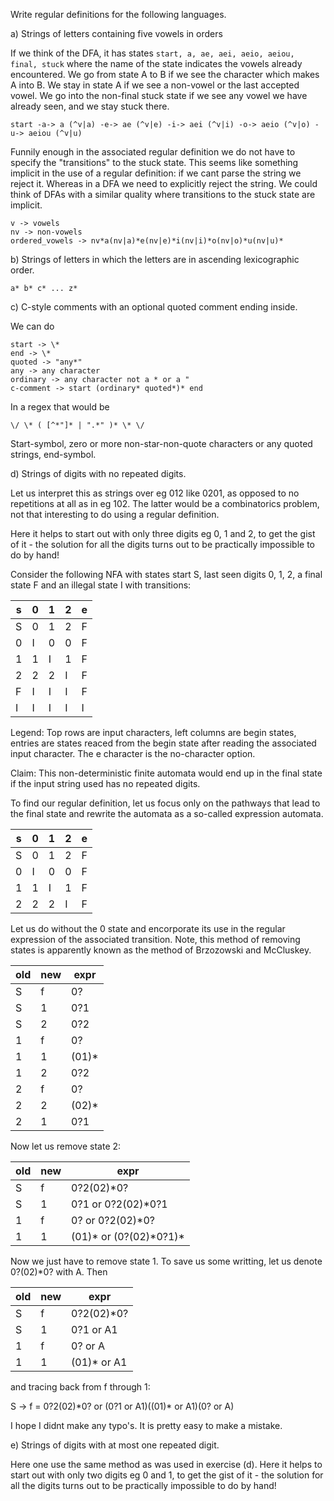 
Write regular definitions for the following languages.

a) Strings of letters containing five vowels in orders

If we think of the DFA, it has states `start, a, ae, aei, aeio, aeiou, final, stuck` where the name of the state indicates the vowels already encountered. We go from state A to B if we see the character which makes A into B. We stay in state A if we see a non-vowel or the last accepted vowel. We go into the non-final stuck state if we see any vowel we have already seen, and we stay stuck there.

`start -a-> a (^v|a) -e-> ae (^v|e) -i-> aei (^v|i) -o-> aeio (^v|o) -u-> aeiou (^v|u)`

Funnily enough in the associated regular definition we do not have to specify the "transitions" to the stuck state. This seems like something implicit in the use of a regular definition: if we cant parse the string we reject it. Whereas in a DFA we need to explicitly reject the string. We could think of DFAs with a similar quality where transitions to the stuck state are implicit.

```
v -> vowels
nv -> non-vowels
ordered_vowels -> nv*a(nv|a)*e(nv|e)*i(nv|i)*o(nv|o)*u(nv|u)*
```

b) Strings of letters in which the letters are in ascending lexicographic order.

`a* b* c* ... z*`

c) C-style comments with an optional quoted comment ending inside.

We can do
```
start -> \*
end -> \*
quoted -> "any*"
any -> any character
ordinary -> any character not a * or a "
c-comment -> start (ordinary* quoted*)* end
```

In a regex that would be

`\/ \* ( [^*"]* | ".*" )* \* \/`

Start-symbol, zero or more non-star-non-quote characters or any quoted strings, end-symbol.

d) Strings of digits with no repeated digits.

Let us interpret this as strings over eg 012 like 0201, as opposed to no repetitions at all as in eg 102. The latter would be a combinatorics problem, not that interesting to do using a regular definition.

Here it helps to start out with only three digits eg 0, 1 and 2, to get the gist of it - the solution for all the digits turns out to be practically impossible to do by hand!

Consider the following NFA with states start S, last seen digits 0, 1, 2, a final state F and an illegal state I with transitions:

| s | 0 | 1 | 2 | e |
|---|---|---|---|---|
| S | 0 | 1 | 2 | F |
| 0 | I | 0 | 0 | F |
| 1 | 1 | I | 1 | F |
| 2 | 2 | 2 | I | F |
| F | I | I | I | F |
| I | I | I | I | I |

Legend: Top rows are input characters, left columns are begin states, entries are states reaced from the begin state after reading the associated input character. The e character is the no-character option.

Claim: This non-deterministic finite automata would end up in the final state if the input string used has no repeated digits.

To find our regular definition, let us focus only on the pathways that lead to the final state and rewrite the automata as a so-called expression automata.

| s | 0 | 1 | 2 | e |
|---|---|---|---|---|
| S | 0 | 1 | 2 | F |
| 0 | I | 0 | 0 | F |
| 1 | 1 | I | 1 | F |
| 2 | 2 | 2 | I | F |

Let us do without the 0 state and encorporate its use in the regular expression of the associated transition. Note, this method of removing states is apparently known as the method of Brzozowski and McCluskey.

|old|new|expr|
|---|---|---|
| S | f | 0?
| S | 1 | 0?1
| S | 2 | 0?2
| 1 | f | 0?
| 1 | 1 | (01)*
| 1 | 2 | 0?2
| 2 | f | 0?
| 2 | 2 | (02)*
| 2 | 1 | 0?1

Now let us remove state 2:

|old|new|expr|
|---|---|---|
| S | f | 0?2(02)*0?
| S | 1 | 0?1 or 0?2(02)*0?1
| 1 | f | 0? or 0?2(02)*0?
| 1 | 1 | (01)* or (0?(02)*0?1)\*

Now we just have to remove state 1. To save us some writting, let us denote 0?(02)\*0? with A. Then

|old|new|expr|
|---|---|---|
| S | f | 0?2(02)*0?
| S | 1 | 0?1 or A1
| 1 | f | 0? or A
| 1 | 1 | (01)* or A1

and tracing back from f through 1:

S -> f = 0?2(02)\*0? or (0?1 or A1)((01)\* or A1)(0? or A)

I hope I didnt make any typo's. It is pretty easy to make a mistake.

e) Strings of digits with at most one repeated digit.

Here one use the same method as was used in exercise (d). Here it helps to start out with only two digits eg 0 and 1, to get the gist of it - the solution for all the digits turns out to be practically impossible to do by hand!
